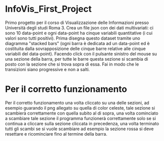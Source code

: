 # InfoVis_First_Project
Primo progetto per il corso di Visualizzazione delle Informazioni presso Università degli studi Roma 3.
Crea un file json con dei dati multivariati: ci sono 10 data-point e ogni data-point ha cinque variabili quantitative (i cui valori sono tutti positivi). Prima disegna questo dataset tramite uno diagramma "stacked bars" (ogni barra è dedicata ad un data-point ed è costituita dalla sovrapposizione delle cinque barre relative alle cinque variabili del data-point). Facendo click con il pulsante sinistro del mouse su una sezione della barra, per tutte le barre questa sezione si scambia di posto con la sezione che si trova sopra di essa. Fai in modo che le transizioni siano progressive e non a salti. 

# Per il corretto funzionamento
Per il corretto funzionamento una volta cliccato su una delle sezioni, ad esempio guarando il png allegato su quella di color celeste, tale sezione si scambierà correttamente con quella subito al di sopra, una volta cominciato a scambiare tale sezione il programma funzionerà correttamente solo se si continua a cliccare sulla sezione cliccata in precedenza, una volta terminato tutti gli scambi se si vuole scambiare ad esempio la sezione rossa si deve resettare e ricominciare fino al termine della barra. 
